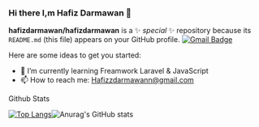 ### Hi there I,m Hafiz Darmawan 👋

**hafizdarmawan/hafizdarmawan** is a ✨ _special_ ✨ repository because its `README.md` (this file) appears on your GitHub profile.
[![Gmail Badge](https://img.shields.io/badge/-hafizzdarmawann@gmail.com-c14438?style=flat&logo=Gmail&logoColor=white&link=mailto:hafizzdarmawann@gmail.com)](mailto:hafizzdarmawann@gmail.com) 


Here are some ideas to get you started:

- 🌱 I’m currently learning Freamwork Laravel & JavaScript
- 📫 How to reach me: Hafizzdarmawann@gmail.com

Github Stats


[![Top Langs](https://github-readme-stats.vercel.app/api/top-langs/?username=hafizdarmawan&layout=compact)](https://github.com/anuraghazra/github-readme-stats)![Anurag's GitHub stats](https://github-readme-stats.vercel.app/api?username=hafizdarmawan&show_icons=true&theme=highcontrast)
